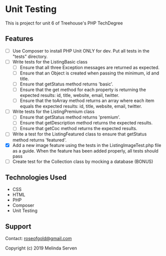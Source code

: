 # Unit Testing
This is project for unit 6 of Treehouse's PHP TechDegree

## Features
- [ ] Use Composer to install PHP Unit ONLY for dev. Put all tests in the "tests" directory.
- [ ] Write tests for the ListingBasic class
    - [ ] Ensure that all three Exception messages are returned as expected.
    - [ ] Ensure that an Object is created when passing the minimum, id and title.
    - [ ] Ensure that getStatus method returns 'basic'.
    - [ ] Ensure that the get method for each property is returning the expected results: id, title, website, email, twitter.
    - [ ] Ensure that the toArray method returns an array where each item equals the expected results: id, title, website, email, twitter.
- [ ] Write tests for the ListingPremium class
    - [ ] Ensure that getStatus method returns 'premium'.
    - [ ] Ensure that getDescription method returns the expected results.
    - [ ] Ensure that getCoc method returns the expected results.
- [ ] Write a test for the ListingFeatured class to ensure that getStatus method returns 'featured'.
- [x] Add a new image feature using the tests in the ListingImageTest.php file as a guide. When the feature has been added properly, all tests should pass
- [ ] Create test for the Collection class by mocking a database (BONUS)

## Technologies Used
* CSS
* HTML
* PHP
* Composer
* Unit Testing

## Support
Contact: roseofgold@gmail.com

Copyright (c) 2019 Melinda Serven